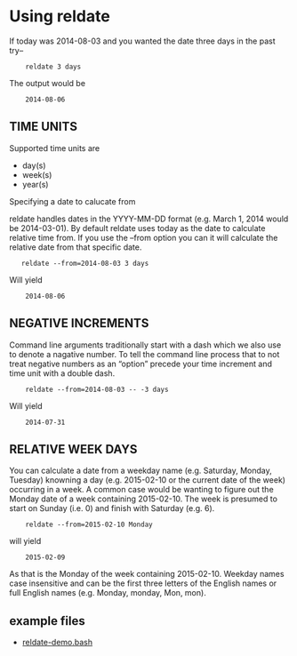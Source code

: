 
# Using reldate

If today was 2014-08-03 and you wanted the date three days in the past try–

```shell
    reldate 3 days
```

The output would be

```
    2014-08-06
```

## TIME UNITS

Supported time units are

+ day(s)
+ week(s)
+ year(s)

Specifying a date to calucate from

reldate handles dates in the YYYY-MM-DD format (e.g. March 1, 2014 would be
2014-03-01). By default reldate uses today as the date to calculate relative
time from. If you use the –from option you can it will calculate the
relative date from that specific date.

```shell
   reldate --from=2014-08-03 3 days
```

Will yield

```shell
    2014-08-06
```

## NEGATIVE INCREMENTS

Command line arguments traditionally start with a dash which we also use to
denote a nagative number. To tell the command line process that to not treat
negative numbers as an “option” precede your time increment and time unit
with a double dash.

```shell
    reldate --from=2014-08-03 -- -3 days
```

Will yield

```
    2014-07-31
```

## RELATIVE WEEK DAYS

You can calculate a date from a weekday name (e.g. Saturday, Monday, Tuesday)
knowning a day (e.g. 2015-02-10 or the current date of the week) occurring in
a week. A common case would be wanting to figure out the Monday date of a week
containing 2015-02-10. The week is presumed to start on Sunday (i.e. 0) and
finish with Saturday (e.g. 6).

```shell
    reldate --from=2015-02-10 Monday
```

will yield

```
    2015-02-09
```

As that is the Monday of the week containing 2015-02-10. Weekday names case
insensitive and can be the first three letters of the English names or full
English names (e.g. Monday, monday, Mon, mon).


## example files

- [reldate-demo.bash](reldate-demo.bash)

